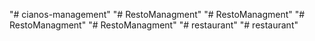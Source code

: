 "# cianos-management" 
"# RestoManagment" 
"# RestoManagment" 
"# RestoManagment" 
"# RestoManagment" 
"# restaurant" 
"# restaurant" 
